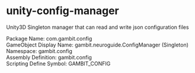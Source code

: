 # unity-config-manager
Unity3D Singleton manager that can read and write json configuration files

Package Name: com.gambit.config  
GameObject Display Name: gambit.neuroguide.ConfigManager (Singleton)  
Namespace: gambit.config  
Assembly Definition: gambit.config  
Scripting Define Symbol: GAMBIT_CONFIG  
